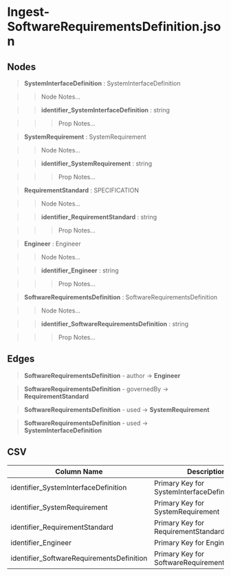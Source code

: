 # Ingest-SoftwareRequirementsDefinition.json
## Nodes

>**SystemInterfaceDefinition** : SystemInterfaceDefinition

>>Node Notes...

>>**identifier_SystemInterfaceDefinition** : string
    
>>>Prop Notes...

>**SystemRequirement** : SystemRequirement

>>Node Notes...

>>**identifier_SystemRequirement** : string
    
>>>Prop Notes...

>**RequirementStandard** : SPECIFICATION

>>Node Notes...

>>**identifier_RequirementStandard** : string
    
>>>Prop Notes...

>**Engineer** : Engineer

>>Node Notes...

>>**identifier_Engineer** : string
    
>>>Prop Notes...

>**SoftwareRequirementsDefinition** : SoftwareRequirementsDefinition

>>Node Notes...

>>**identifier_SoftwareRequirementsDefinition** : string
    
>>>Prop Notes...

## Edges

>**SoftwareRequirementsDefinition** - author -> **Engineer**

>**SoftwareRequirementsDefinition** - governedBy -> **RequirementStandard**

>**SoftwareRequirementsDefinition** - used -> **SystemRequirement**

>**SoftwareRequirementsDefinition** - used -> **SystemInterfaceDefinition**

## CSV

Column Name | Description |Optional
------------|-------------|---
identifier_SystemInterfaceDefinition| Primary Key for SystemInterfaceDefinition | Yes
identifier_SystemRequirement| Primary Key for SystemRequirement | Yes
identifier_RequirementStandard| Primary Key for RequirementStandard | Yes
identifier_Engineer| Primary Key for Engineer | Yes
identifier_SoftwareRequirementsDefinition| Primary Key for SoftwareRequirementsDefinition | No
